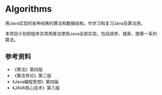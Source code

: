 Algorithms
==========

用Java实现的各种经典的算法和数据结构，作学习和复习Java及算法用。


本项目计划把程序员常用算法使用Java全部实现，包括排序，搜索，图等一系列算法。


参考资料
---------------------
-	《算法》第四版
-	《算法导论》第二版
-	《Java编程思想》第四版
-	《JAVA核心技术》第八版
